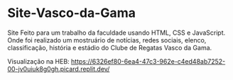 # Site-Vasco-da-Gama
Site Feito para um trabalho da faculdade usando HTML, CSS e JavaScript. Onde foi realizado um mostruário de notícias, redes sociais, elenco, classificação, história e estádio 
do Clube de Regatas Vasco da Gama.

Visualização na HEB:
https://6326ef80-6ea4-47c3-962e-c4ed48ab7252-00-jv0uiuk8g0gh.picard.replit.dev/
